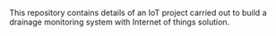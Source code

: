 This repository contains details of an IoT project carried out to build a drainage monitoring system with Internet of things solution.
